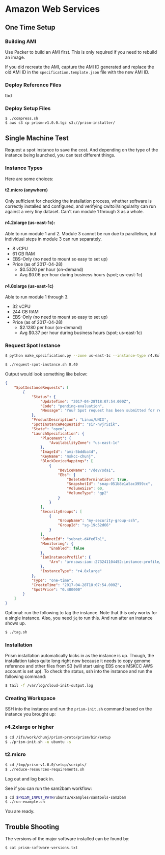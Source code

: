 # Amazon Web Services

## One Time Setup

### Building AMI

Use Packer to build an AMI first. This is only required if you need to rebuild an image.

If you did recreate the AMI, capture the AMI ID generated and replace the old AMI ID in the `specification.template.json` file with the new AMI ID.

### Deploy Reference Files

tbd

### Deploy Setup Files

```
$ ./compress.sh
$ aws s3 cp prism-v1.0.0.tgz s3://prism-installer/
```

## Single Machine Test

Request a spot instance to save the cost. And depending on the type of the instance being launched, you can test different things.

### Instance Types

Here are some choices:

#### t2.micro (anywhere)

Only sufficient for checking the installation process, whether software is correctly installed and configured, and verifying cwltoil/singularity can run against a very tiny dataset. Can't run module 1 through 3 as a whole.

#### r4.2xlarge (us-east-1c):

Able to run module 1 and 2. Module 3 cannot be run due to parallelism, but individual steps in module 3 can run separately.

- 8 vCPU
- 61 GB RAM
- EBS-Only (no need to mount so easy to set up)
- Price (as of 2017-04-28)
    - $0.5320 per hour (on-demand)
    - Avg $0.06 per hour during business hours (spot; us-east-1c)

#### r4.8xlarge (us-east-1c)

Able to run module 1 through 3.

- 32 vCPU
- 244 GB RAM
- EBS-Only (no need to mount so easy to set up)
- Price (as of 2017-04-28)
    - $2.1280 per hour (on-demand)
    - Avg $0.37 per hour during business hours (spot; us-east-1c)

### Request Spot Instance

```bash
$ python make_specification.py --zone us-east-1c --instance-type r4.8xlarge --save
```

```bash
$ ./request-spot-instance.sh 0.40
```

Output would look something like below:

```json
{
    "SpotInstanceRequests": [
        {
            "Status": {
                "UpdateTime": "2017-04-28T18:07:54.000Z", 
                "Code": "pending-evaluation", 
                "Message": "Your Spot request has been submitted for review, and is pending evaluation."
            }, 
            "ProductDescription": "Linux/UNIX", 
            "SpotInstanceRequestId": "sir-nvjr5zik", 
            "State": "open", 
            "LaunchSpecification": {
                "Placement": {
                    "AvailabilityZone": "us-east-1c"
                }, 
                "ImageId": "ami-5bddba4d", 
                "KeyName": "mskcc-chunj", 
                "BlockDeviceMappings": [
                    {
                        "DeviceName": "/dev/sda1", 
                        "Ebs": {
                            "DeleteOnTermination": true, 
                            "SnapshotId": "snap-051b8e1a5ac3959cc", 
                            "VolumeSize": 60, 
                            "VolumeType": "gp2"
                        }
                    }
                ], 
                "SecurityGroups": [
                    {
                        "GroupName": "my-security-group-ssh", 
                        "GroupId": "sg-19c52d66"
                    }
                ], 
                "SubnetId": "subnet-d4fe67b1", 
                "Monitoring": {
                    "Enabled": false
                }, 
                "IamInstanceProfile": {
                    "Arn": "arn:aws:iam::273241104452:instance-profile/prism-node-role"
                }, 
                "InstanceType": "r4.8xlarge"
            }, 
            "Type": "one-time", 
            "CreateTime": "2017-04-28T18:07:54.000Z", 
            "SpotPrice": "0.400000"
        }
    ]
}
```

Optional: run the following to tag the instance. Note that this only works for a single instance. Also, you need `jq` to run this. And run after an instance shows up.

```bash
$ ./tag.sh
```

### Installation

Prism installation automatically kicks in as the instance is up. Though, the installation takes quite long right now because it needs to copy genome reference and other files from S3 (will start using EBS once MSKCC AWS account is set up). To check the status, ssh into the instance and run the following command:

```bash
$ tail -f /var/log/cloud-init-output.log
```

### Creating Workspace

SSH into the instance and run the `prism-init.sh` command based on the instance you brought up:

### r4.2xlarge or higher

```bash
$ cd /ifs/work/chunj/prism-proto/prism/bin/setup
$ ./prism-init.sh -u ubuntu -s
```

### t2.micro

```bash
$ cd /tmp/prism-v1.0.0/setup/scripts/
$ ./reduce-resources-requirements.sh
```

Log out and log back in.

See if you can run the sam2bam workflow:

```bash
$ cd $PRISM_INPUT_PATH/ubuntu/examples/samtools-sam2bam
$ ./run-example.sh
```

You are ready.

## Trouble Shooting

The versions of the major software installed can be found by:

```bash
$ cat prism-software-versions.txt
```
